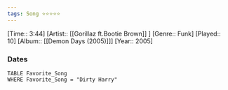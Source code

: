 ```yaml
---
tags: Song ⭐⭐⭐⭐⭐ 
---
```

[Time:: 3:44]
[Artist:: [[Gorillaz ft.Bootie Brown]] ]
[Genre:: Funk]
[Played:: 10]
[Album:: [[Demon Days (2005)]]]
[Year:: 2005]
### Dates
````dataview
TABLE Favorite_Song
WHERE Favorite_Song = "Dirty Harry"
````